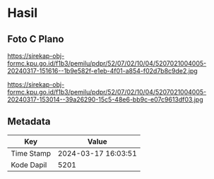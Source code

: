 # Hasil

## Foto C Plano

https://sirekap-obj-formc.kpu.go.id/f1b3/pemilu/pdpr/52/07/02/10/04/5207021004005-20240317-151616--1b9e582f-e1eb-4f01-a854-f02d7b8c9de2.jpg

https://sirekap-obj-formc.kpu.go.id/f1b3/pemilu/pdpr/52/07/02/10/04/5207021004005-20240317-153014--39a26290-15c5-48e6-bb9c-e07c9613df03.jpg


## Metadata

| Key        | Value               |
| ---------- | ------------------- |
| Time Stamp | 2024-03-17 16:03:51 |
| Kode Dapil | 5201                |



